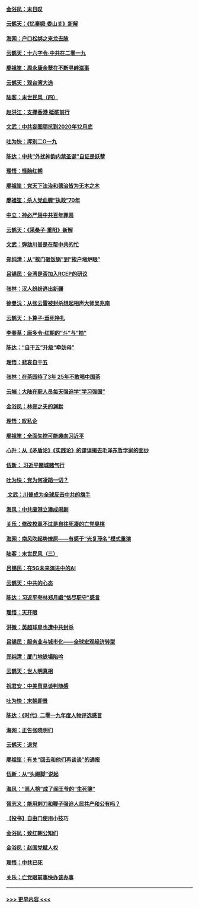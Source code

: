 #### [金浴凤：末日叹](../pages/nsc993/n11752359.md?t=12291411) 
#### [云鹤天：《忆秦娥‧娄山关》新解](../pages/nsc993/n11752348.md?t=12291411) 
#### [海网：户口松绑之来龙去脉](../pages/nsc993/n11752328.md?t=12291411) 
#### [云鹤天：十六字令‧中共在二零一九](../pages/nsc993/n11752305.md?t=12291411) 
#### [廖祖笙：周永康余孽在不断寻衅滋事](../pages/nsc993/n11751013.md?t=12291411) 
#### [云鹤天：观台湾大选](../pages/nsc993/n11751007.md?t=12291411) 
#### [陆客：末世民风（四）](../pages/nsc993/n11749203.md?t=12291411) 
#### [赵洪江：支撑香港 砥砺前行](../pages/nsc993/n11748482.md?t=12291411) 
#### [文武：中共妄图顽抗到2020年12月底](../pages/nsc993/n11748446.md?t=12291411) 
#### [吐为快：挥别二O一九](../pages/nsc993/n11748411.md?t=12291411) 
#### [陈达：中共“外扰神韵内禁圣诞”自证是妖孽](../pages/nsc993/n11748226.md?t=12291411) 
#### [理悟：怪胎红朝](../pages/nsc993/n11748206.md?t=12291411) 
#### [廖祖笙：党天下法治和德治皆为无本之木](../pages/nsc993/n11748135.md?t=12291411) 
#### [廖祖笙：杀人党血腥“执政”70年](../pages/nsc993/n11745144.md?t=12291411) 
#### [中立：神必严惩中共百年罪恶](../pages/nsc993/n11744970.md?t=12291411) 
#### [云鹤天：《采桑子‧重阳》新解](../pages/nsc993/n11744948.md?t=12291411) 
#### [文武：弹劾川普是在帮中共的忙](../pages/nsc993/n11744758.md?t=12291411) 
#### [郑纯清：从“挨门砸饭锅”到“挨户堵炉眼”](../pages/nsc993/n11744745.md?t=12291411) 
#### [吕锡民：台湾是否加入RCEP的研议](../pages/nsc993/n11744701.md?t=12291411) 
#### [张林：汉人纷纷逃出新疆](../pages/nsc993/n11743530.md?t=12291411) 
#### [徐曼沅：从张云雷被封杀想起相声大师吴兆南](../pages/nsc993/n11741816.md?t=12291411) 
#### [云鹤天：卜算子‧垂死挣扎](../pages/nsc993/n11739956.md?t=12291411) 
#### [李春草：唐多令‧红朝的“斗”与“拍”](../pages/nsc993/n11739830.md?t=12291411) 
#### [陈达：“自干五”升级“牵妨母”](../pages/nsc993/n11739724.md?t=12291411) 
#### [理悟：悲哀自干五](../pages/nsc993/n11739547.md?t=12291411) 
#### [张林：在茶园待了3年 25年不敢喝中国茶](../pages/nsc993/n11739240.md?t=12291411) 
#### [云端：大陆在职人员每天强迫学“学习强国”](../pages/nsc993/n11738735.md?t=12291411) 
#### [金浴凤：林郑之夫的渊默](../pages/nsc993/n11737735.md?t=12291411) 
#### [理悟：叹私企](../pages/nsc993/n11737715.md?t=12291411) 
#### [廖祖笙：全面失控可能袭向习近平](../pages/nsc993/n11737704.md?t=12291411) 
#### [心升：从《矛盾论》《实践论》的谬误揭去毛泽东哲学家的面纱](../pages/nsc993/n11736962.md?t=12291411) 
#### [伍新： 习近平赌城赌气行](../pages/nsc993/n11736929.md?t=12291411) 
#### [吐为快：党为何凌蹈一切？](../pages/nsc993/n11736915.md?t=12291411) 
#### [ 文武：川普成为全球反击中共的旗手](../pages/nsc993/n11736882.md?t=12291411) 
#### [海风：中共废港立澳成闹剧](../pages/nsc993/n11735857.md?t=12291411) 
#### [关乐：修改校章不过是自往死凑的亡党臭棋](../pages/nsc993/n11735097.md?t=12291411) 
#### [海网：南风吹起势燎原——有感于“光复茂名”模式重演](../pages/nsc993/n11732308.md?t=12291411) 
#### [陆客：末世民风（三）](../pages/nsc993/n11732211.md?t=12291411) 
#### [吕锡民：在5G未来演进中的AI](../pages/nsc993/n11730010.md?t=12291411) 
#### [云鹤天：中共的心态](../pages/nsc993/n11729906.md?t=12291411) 
#### [陈达：习近平夸林郑月娥“恪尽职守”感言](../pages/nsc993/n11729881.md?t=12291411) 
#### [理悟：天开眼](../pages/nsc993/n11729699.md?t=12291411) 
#### [洪微：英超球星也遭中共封杀](../pages/nsc993/n11727243.md?t=12291411) 
#### [吕锡民：服务业与城市化——全球宏观经济转型](../pages/nsc993/n11725845.md?t=12291411) 
#### [郑纯清：厦门地铁塌陷吟](../pages/nsc993/n11725813.md?t=12291411) 
#### [云鹤天：世人明真相](../pages/nsc993/n11725621.md?t=12291411) 
#### [祝君安：中美贸易谈判随感](../pages/nsc993/n11725609.md?t=12291411) 
#### [吐为快：末朝即景](../pages/nsc993/n11723365.md?t=12291411) 
#### [陈达：《时代》二零一九年度人物评选感言](../pages/nsc993/n11723337.md?t=12291411) 
#### [海网：正告张晓明们](../pages/nsc993/n11723228.md?t=12291411) 
#### [云鹤天：退党](../pages/nsc993/n11723056.md?t=12291411) 
#### [廖祖笙：有关“回去和他们再谈谈”的通报](../pages/nsc993/n11722442.md?t=12291411) 
#### [伍新：从“头踢脚”说起](../pages/nsc993/n11722429.md?t=12291411) 
#### [海风：“恶人榜”成了阎王爷的“生死簿”](../pages/nsc993/n11722272.md?t=12291411) 
#### [胥志义：能用剌刀和鞭子强迫人民共产和公有吗？](../pages/nsc993/n11720569.md?t=12291411) 
#### [【投书】自由门使用小技巧](../pages/nsc993/n11720180.md?t=12291411) 
#### [金浴凤：致红朝公知们](../pages/nsc993/n11720563.md?t=12291411) 
#### [金浴凤：赵国党赋人权](../pages/nsc993/n11720533.md?t=12291411) 
#### [理悟：中共已死](../pages/nsc993/n11720233.md?t=12291411) 
#### [关乐：亡党眼前事快办该办事](../pages/nsc993/n11719160.md?t=12291411) 

----
#### [ >>> 更早内容 <<< ](../indexes/nsc993-earlier.md)
